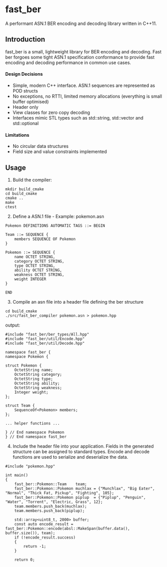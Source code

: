# fast_ber
A performant ASN.1 BER encoding and decoding library written in C++11.

## Introduction
fast_ber is a small, lightweight library for BER encoding and decoding. Fast ber forgoes some tight ASN.1 specification conformance to provide fast encoding and decoding performance in common use cases.

#### Design Decisions
- Simple, modern C++ interface. ASN.1 sequences are represented as POD structs
- No exceptions, no RTTI, limited memory allocations (everything is small buffer optimised)
- Header only
- View classes for zero copy decoding
- Interfaces mimic STL types such as std::string, std::vector and std::optional

#### Limitations
- No circular data structures
- Field size and value constraints implemented

## Usage
1. Build the compiler:
```
mkdir build_cmake
cd build_cmake
cmake ..
make
ctest
```

2. Define a ASN.1 file - Example: pokemon.asn
```
Pokemon DEFINITIONS AUTOMATIC TAGS ::= BEGIN

Team ::= SEQUENCE {
    members SEQUENCE OF Pokemon
}

Pokemon ::= SEQUENCE {
    name OCTET STRING,
    category OCTET STRING,
    type OCTET STRING,
    ability OCTET STRING,
    weakness OCTET STRING,
    weight INTEGER
}

END
```

3. Compile an asn file into a header file defining the ber structure
```
cd build_cmake
./src/fast_ber_compiler pokemon.asn > pokemon.hpp
```
output:
```
#include "fast_ber/ber_types/All.hpp"
#include "fast_ber/util/Encode.hpp"
#include "fast_ber/util/Decode.hpp"

namespace fast_ber {
namespace Pokemon {

struct Pokemon {
    OctetString name;
    OctetString category;
    OctetString type;
    OctetString ability;
    OctetString weakness;
    Integer weight;
};

struct Team {
    SequenceOf<Pokemon> members;
};

... helper functions ...

} // End namespace Pokemon
} // End namespace fast_ber
```

4. Include the header file into your application. Fields in the generated structure can be assigned to standard types. Encode and decode functions are used to serialize and deserialize the data.
```
#include "pokemon.hpp"

int main()
{
    fast_ber::Pokemon::Team    team;
    fast_ber::Pokemon::Pokemon muchlax = {"Munchlax", "Big Eater", "Normal", "Thick Fat, Pickup", "Fighting", 105};
    fast_ber::Pokemon::Pokemon piplup  = {"Piplup", "Penguin", "Water", "Torrent", "Electric, Grass", 12};
    team.members.push_back(muchlax);
    team.members.push_back(piplup);

    std::array<uint8_t, 2000> buffer;
    const auto encode_result = fast_ber::Pokemon::encode(absl::MakeSpan(buffer.data(), buffer.size()), team);
    if (!encode_result.success)
    {
        return -1;
    }
    
    return 0;
```
